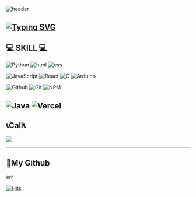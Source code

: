 ![header](https://capsule-render.vercel.app/api?type=waving&color=black&height=125&section=header&fontSize=90)

[![Typing SVG](https://readme-typing-svg.demolab.com?font=Alkatra&weight=700&size=28&pause=1000&color=000000&center=true&random=false&width=435&lines=Welcome+to+Seojin's+Github%F0%9F%98%81)](https://git.io/typing-svg)
---
## 💻 SKILL 💻

![Python](https://img.shields.io/badge/Python-3776AB?style=for-the-badge&logo=python&logoColor=white)
![html](https://img.shields.io/badge/HTML-E34F26?style=for-the-badge&logo=html5&logoColor=white)
![css](https://img.shields.io/badge/CSS-1572B6?&style=for-the-badge&logo=css3&logoColor=white)

![JavaScript](https://img.shields.io/badge/JavaScript-F7DF1E?style=for-the-badge&logo=JavaScript&logoColor=white)
![React](https://img.shields.io/badge/react-61DAFB?style=for-the-badge&logo=react&logoColor=white)
![C](https://img.shields.io/badge/c-A8B9CC?style=for-the-badge&logo=c&logoColor=white)
![Arduino](https://img.shields.io/badge/Arduino-00979D?style=for-the-badge&logo=Arduino&logoColor=white)

![Github](https://img.shields.io/badge/GitHub-100000?style=for-the-badge&logo=github&logoColor=white)
![Git](https://img.shields.io/badge/GIT-E44C30?style=for-the-badge&logo=git&logoColor=white)
![NPM](https://img.shields.io/badge/npm-CB3837?style=for-the-badge&logo=npm&logoColor=white)

![Java](https://img.shields.io/badge/java-F80000?style=for-the-badge&logo=oracle&logoColor=white)
![Vercel](https://img.shields.io/badge/vercel-000000?style=for-the-badge&logo=vercel&logoColor=white)
---
## 📞Call📞

<a href="mailto:me@seojin.tech">
        <img src="https://img.shields.io/badge/Gmail-EA4335?style=for-the-badge&logo=Gmail&logoColor=white"> 
    </a>


</a>

---

## 📖My Github


err

[![Hits](https://hits.seeyoufarm.com/api/count/incr/badge.svg?url=https%3A%2F%2Fgithub.com%2Fseojindeveloper&count_bg=%235E5E5E&title_bg=%235E5E5E&icon=&icon_color=%23E7E7E7&title=%EB%B0%A9%EB%AC%B8%EC%9E%90%EC%88%98&edge_flat=true)](https://hits.seeyoufarm.com)

